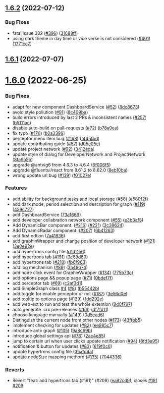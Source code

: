 ## [1.6.2](https://github.com/hypertrons/hypertrons-crx/compare/v1.6.1...v1.6.2) (2022-07-12)


### Bug Fixes

* fatal issue 382 ([#396](https://github.com/hypertrons/hypertrons-crx/issues/396)) ([31688ff](https://github.com/hypertrons/hypertrons-crx/commit/31688ff4c9470d2c14fabb20d1c3c3bc2ba28612))
* using dark theme in day time or vice verse is not considered ([#401](https://github.com/hypertrons/hypertrons-crx/issues/401)) ([1771cc7](https://github.com/hypertrons/hypertrons-crx/commit/1771cc7e347ff2b25913e0f6ef51a55709fd54b7))



## [1.6.1](https://github.com/hypertrons/hypertrons-crx/compare/v1.6.0...v1.6.1) (2022-07-07)



# [1.6.0](https://github.com/hypertrons/hypertrons-crx/compare/7a41836b12f4d2c312c71d077341ee4f59dea0bc...v1.6.0) (2022-06-25)


### Bug Fixes

* adapt for new component DashboardService ([#52](https://github.com/hypertrons/hypertrons-crx/issues/52)) ([8dc8673](https://github.com/hypertrons/hypertrons-crx/commit/8dc86734961aa71cbf3c4836de1746002557ef80))
* avoid style pollution ([#91](https://github.com/hypertrons/hypertrons-crx/issues/91)) ([8c409ba](https://github.com/hypertrons/hypertrons-crx/commit/8c409ba2727c0a18e382e6856312387bd9f07bb9))
* build errors introduced by last 2 PRs & inconsistent names ([#257](https://github.com/hypertrons/hypertrons-crx/issues/257)) ([b5111ac](https://github.com/hypertrons/hypertrons-crx/commit/b5111acde819d971e490004878cca03ff5152b45))
* disable auto-build on pull-requests ([#72](https://github.com/hypertrons/hypertrons-crx/issues/72)) ([b78a9ea](https://github.com/hypertrons/hypertrons-crx/commit/b78a9ea23108482ef74a3b76cc0da87256ce1093))
* fix typo ([#176](https://github.com/hypertrons/hypertrons-crx/issues/176)) ([b0a3396](https://github.com/hypertrons/hypertrons-crx/commit/b0a3396ab80096c8fbab1bb1ea18f2e619c287e9))
* perceptor menu item bug ([#168](https://github.com/hypertrons/hypertrons-crx/issues/168)) ([f445fbd](https://github.com/hypertrons/hypertrons-crx/commit/f445fbd1fbf40e1e6a15e45cf382fb92a3ad881b))
* update contributing guide ([#57](https://github.com/hypertrons/hypertrons-crx/issues/57)) ([d05e05e](https://github.com/hypertrons/hypertrons-crx/commit/d05e05e18caca76e23c5ba49dea30141718e258d))
* update project network ([#92](https://github.com/hypertrons/hypertrons-crx/issues/92)) ([3412eda](https://github.com/hypertrons/hypertrons-crx/commit/3412eda49468c66c110799a23388258c3c76d967))
* update style of dialog for DeveloperNetwork and ProjectNetwork ([8fa9a5b](https://github.com/hypertrons/hypertrons-crx/commit/8fa9a5b8358e8105d19f6fe2ba33b12901994c1f))
* upgrade @antv/g6 from 4.6.3 to 4.6.4 ([6f006f5](https://github.com/hypertrons/hypertrons-crx/commit/6f006f5b6cc7f55f4c3d5847f9ea81d9ae35396f))
* upgrade @fluentui/react from 8.61.2 to 8.62.0 ([8eb10ba](https://github.com/hypertrons/hypertrons-crx/commit/8eb10ba99981362f5371f872da7b758dea536c50))
* wrong update url bug ([#139](https://github.com/hypertrons/hypertrons-crx/issues/139)) ([f01027e](https://github.com/hypertrons/hypertrons-crx/commit/f01027e1e3489bed8b7f1957483df48a012a89fa))


### Features

* add ability for background tasks and local storage  ([#58](https://github.com/hypertrons/hypertrons-crx/issues/58)) ([e580f2f](https://github.com/hypertrons/hypertrons-crx/commit/e580f2f65e65a1e59ac51625fa56840990fae800))
* add dark mode, period selection and description for graph ([#119](https://github.com/hypertrons/hypertrons-crx/issues/119)) ([459c727](https://github.com/hypertrons/hypertrons-crx/commit/459c727e3809ba1b095aafcfa9d1e58918af8575))
* add DashboardService ([73a1669](https://github.com/hypertrons/hypertrons-crx/commit/73a1669fb32b287694f58b004a359b075fa4eab9))
* add developer collabration network component ([#55](https://github.com/hypertrons/hypertrons-crx/issues/55)) ([e3b3af5](https://github.com/hypertrons/hypertrons-crx/commit/e3b3af5548d01660a3a2fee19dcca101e6f3a534))
* Add DynamicBar component. ([#216](https://github.com/hypertrons/hypertrons-crx/issues/216)) ([#221](https://github.com/hypertrons/hypertrons-crx/issues/221)) ([3c38624](https://github.com/hypertrons/hypertrons-crx/commit/3c38624c89dbd6b4b08558a60442666adee32f23))
* Add DynamicRadar component. ([#207](https://github.com/hypertrons/hypertrons-crx/issues/207)) ([6b41263](https://github.com/hypertrons/hypertrons-crx/commit/6b4126310351b7460efcc93b0331098b2c876be0))
* add first edtion ([7a41836](https://github.com/hypertrons/hypertrons-crx/commit/7a41836b12f4d2c312c71d077341ee4f59dea0bc))
* add graphinWrapper and change position of developer network ([#121](https://github.com/hypertrons/hypertrons-crx/issues/121)) ([3e0e92e](https://github.com/hypertrons/hypertrons-crx/commit/3e0e92efa3dd24911ea0a729bd662457bdbe2df8))
* add hypertrons config file ([d1df156](https://github.com/hypertrons/hypertrons-crx/commit/d1df156a6be4a517d4de9f33f9e77055584fcc90))
* add hypertrons tab ([#191](https://github.com/hypertrons/hypertrons-crx/issues/191)) ([3c69d60](https://github.com/hypertrons/hypertrons-crx/commit/3c69d60f8874c34f733d0eccad372dad99b07dc9))
* add hypertrons tab ([#210](https://github.com/hypertrons/hypertrons-crx/issues/210)) ([fb6f963](https://github.com/hypertrons/hypertrons-crx/commit/fb6f963b319cafb3db442e1d351a22def7a2a016))
* add log mechanism ([#89](https://github.com/hypertrons/hypertrons-crx/issues/89)) ([3a49b74](https://github.com/hypertrons/hypertrons-crx/commit/3a49b7414a17a7b7f580d916a8a5a08867310128))
* add node click event for GraphinWrapper ([#134](https://github.com/hypertrons/hypertrons-crx/issues/134)) ([775b73c](https://github.com/hypertrons/hypertrons-crx/commit/775b73cf542f11033ea7e4f7c103f8b2182aeb1d))
* add options page && popup page ([#71](https://github.com/hypertrons/hypertrons-crx/issues/71)) ([0bdef7f](https://github.com/hypertrons/hypertrons-crx/commit/0bdef7f7963c5715db1c7b276e387d755fdb40af))
* add perceptor tab ([#69](https://github.com/hypertrons/hypertrons-crx/issues/69)) ([c2af3d1](https://github.com/hypertrons/hypertrons-crx/commit/c2af3d11df62d35e6164e7e3ee1d19eddcd36525))
* add SimpleGraph class [#4](https://github.com/hypertrons/hypertrons-crx/issues/4) ([#8](https://github.com/hypertrons/hypertrons-crx/issues/8)) ([b55442b](https://github.com/hypertrons/hypertrons-crx/commit/b55442b58cb7eef0d0ce07933aba9fc049a8d373))
* add toggle for enable perceptor or not ([#187](https://github.com/hypertrons/hypertrons-crx/issues/187)) ([3e56d0e](https://github.com/hypertrons/hypertrons-crx/commit/3e56d0ea687cbb1457bfd8bc3d4d5157b71a8305))
* add tooltip to options page ([#129](https://github.com/hypertrons/hypertrons-crx/issues/129)) ([1dd292e](https://github.com/hypertrons/hypertrons-crx/commit/1dd292e9ff76b1c786663be63c999b4496d1dd77))
* add web-ext to run and test the whole extention ([9d0f797](https://github.com/hypertrons/hypertrons-crx/commit/9d0f797eae8ba02f819aa47de5e6702acc2864ee))
* auto generate .crx pre-releases ([#66](https://github.com/hypertrons/hypertrons-crx/issues/66)) ([df7fd11](https://github.com/hypertrons/hypertrons-crx/commit/df7fd11a7328799878a7b16cd26cb7e18c4c34f8))
* choose language manually ([#149](https://github.com/hypertrons/hypertrons-crx/issues/149)) ([0d5cad6](https://github.com/hypertrons/hypertrons-crx/commit/0d5cad60ec0763046bb05e3d3a12e6174df62fe6))
* Distinguish the current node from other nodes ([#173](https://github.com/hypertrons/hypertrons-crx/issues/173)) ([43ffbb5](https://github.com/hypertrons/hypertrons-crx/commit/43ffbb53ca08a2ce1a04899c6b802a57eacc67a1))
* implement checking for updates ([#82](https://github.com/hypertrons/hypertrons-crx/issues/82)) ([ee985c7](https://github.com/hypertrons/hypertrons-crx/commit/ee985c78626f1ce42596aa0910147428fdc5f40f))
* introduce antv graph ([#105](https://github.com/hypertrons/hypertrons-crx/issues/105)) ([9a8c69b](https://github.com/hypertrons/hypertrons-crx/commit/9a8c69bb5a64df7950474153cbe6f1ff22170a66))
* introduce global settings api ([#76](https://github.com/hypertrons/hypertrons-crx/issues/76)) ([2ac4e85](https://github.com/hypertrons/hypertrons-crx/commit/2ac4e8508ea75cb1e87c3b980c65f51bbd74d97f))
* jump to certain url when user clicks update notification ([#94](https://github.com/hypertrons/hypertrons-crx/issues/94)) ([8fd3a95](https://github.com/hypertrons/hypertrons-crx/commit/8fd3a95e4a61134e483c1253bf8f61cfd04bb3fc))
* notification & button for updates ([#83](https://github.com/hypertrons/hypertrons-crx/issues/83)) ([619f0c0](https://github.com/hypertrons/hypertrons-crx/commit/619f0c07944ed7e3211033b5d2a8f55a63101b10))
* update hypertrons config file ([35afd4a](https://github.com/hypertrons/hypertrons-crx/commit/35afd4a78d2cf9227b79b6ee1b45bf43ac9dd20c))
* update nodeSize mapping methord ([#135](https://github.com/hypertrons/hypertrons-crx/issues/135)) ([7044336](https://github.com/hypertrons/hypertrons-crx/commit/7044336059011e69487db0d33c7b6d30cf2b5c8a))


### Reverts

* Revert "feat: add hypertrons tab (#191)" (#209) ([ea82cd9](https://github.com/hypertrons/hypertrons-crx/commit/ea82cd9909ae839864378e9d75b40fd43eb928de)), closes [#191](https://github.com/hypertrons/hypertrons-crx/issues/191) [#209](https://github.com/hypertrons/hypertrons-crx/issues/209)



